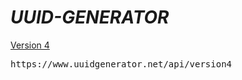 #  <strong><em>UUID-GENERATOR</em></strong>

<a href="https://www.uuidgenerator.net/version4">Version 4</a>
<pre>
https://www.uuidgenerator.net/api/version4
</pre>
